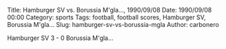 Title: Hamburger SV vs. Borussia M'gla…, 1990/09/08
Date: 1990/09/08 00:00
Category: sports
Tags: football, football scores, Hamburger SV, Borussia M'gla…
Slug: hamburger-sv-vs-borussia-mgla
Author: carbonero


Hamburger SV 3 - 0 Borussia M'gla…
